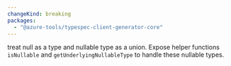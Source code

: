 ```yaml
---
changeKind: breaking
packages:
  - "@azure-tools/typespec-client-generator-core"
---
```


treat null as a type and nullable type as a union. Expose helper functions `isNullable` and `getUnderlyingNullableType` to handle these nullable types.
